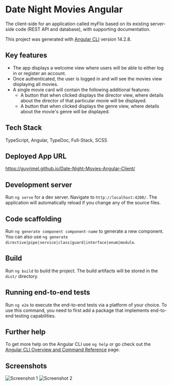 # Date Night Movies Angular

The client-side for an application called myFlix based on its existing server-side code (REST API and database), with supporting documentation.

This project was generated with [Angular CLI](https://github.com/angular/angular-cli) version 14.2.8.

## Key features

- The app displays a welcome view where users will be able to either log in or register an account.
- Once authenticated, the user is logged in and will see the movies view displaying all movies.
- A single movie card will contain the following additional features:
  - A button that when clicked displays the director view, where details about the director of that particular movie will be displayed.
  - A button that when clicked displays the genre view, where details about the movie's genre will be displayed.

## Tech Stack

TypeScript, Angular, TypeDoc, Full-Stack, SCSS

## Deployed App URL

https://guyrimel.github.io/Date-Night-Movies-Angular-Client/

## Development server

Run `ng serve` for a dev server. Navigate to `http://localhost:4200/`. The application will automatically reload if you change any of the source files.

## Code scaffolding

Run `ng generate component component-name` to generate a new component. You can also use `ng generate directive|pipe|service|class|guard|interface|enum|module`.

## Build

Run `ng build` to build the project. The build artifacts will be stored in the `dist/` directory.

## Running end-to-end tests

Run `ng e2e` to execute the end-to-end tests via a platform of your choice. To use this command, you need to first add a package that implements end-to-end testing capabilities.

## Further help

To get more help on the Angular CLI use `ng help` or go check out the [Angular CLI Overview and Command Reference](https://angular.io/cli) page.

## Screenshots

![Screenshot 1](./docs/screenshot00.png?raw=true)
![Screenshot 2](./docs/screenshot01.png?raw=true)